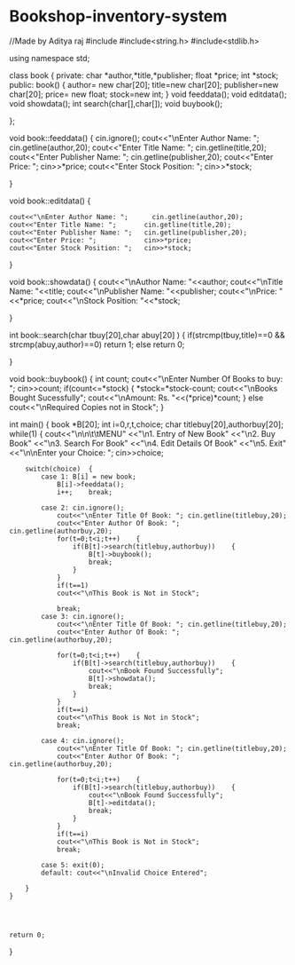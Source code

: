 # Bookshop-inventory-system
//Made by Aditya raj
#include<iostream>
#include<string.h>
#include<stdlib.h>

using namespace std;

class book	{
private:
	char *author,*title,*publisher;
	float *price;
	int *stock;
public:	
	book()	{
	author= new char[20];
	title=new char[20];
	publisher=new char[20];
	price= new float;
	stock=new int;
	}
	void feeddata();
	void editdata();
	void showdata();
	int search(char[],char[]);
	void buybook();
	
};

void book::feeddata()	{
	cin.ignore();
	cout<<"\nEnter Author Name: ";      cin.getline(author,20);
	cout<<"Enter Title Name: ";       cin.getline(title,20);
	cout<<"Enter Publisher Name: ";   cin.getline(publisher,20);
	cout<<"Enter Price: ";            cin>>*price;
	cout<<"Enter Stock Position: ";   cin>>*stock;   
	
}

void book::editdata()	{
	
	cout<<"\nEnter Author Name: ";      cin.getline(author,20);
	cout<<"Enter Title Name: ";       cin.getline(title,20);
	cout<<"Enter Publisher Name: ";   cin.getline(publisher,20);
	cout<<"Enter Price: ";            cin>>*price;
	cout<<"Enter Stock Position: ";   cin>>*stock;   
	
}

void book::showdata()	{
	cout<<"\nAuthor Name: "<<author;
	cout<<"\nTitle Name: "<<title;
	cout<<"\nPublisher Name: "<<publisher;
	cout<<"\nPrice: "<<*price;
	cout<<"\nStock Position: "<<*stock;   
	
}

int book::search(char tbuy[20],char abuy[20] )	{
	if(strcmp(tbuy,title)==0 && strcmp(abuy,author)==0)
		return 1;
	else return 0;
		
}

void book::buybook()	{
	int count;
	cout<<"\nEnter Number Of Books to buy: ";
	cin>>count;
	if(count<=*stock)	{
		*stock=*stock-count;
		cout<<"\nBooks Bought Sucessfully";
		cout<<"\nAmount: Rs. "<<(*price)*count;
	}
	else
		cout<<"\nRequired Copies not in Stock";
}

int main()	{
	book *B[20];
	int i=0,r,t,choice;
	char titlebuy[20],authorbuy[20];
	while(1)	{
		cout<<"\n\n\t\tMENU"
		<<"\n1. Entry of New Book"
		<<"\n2. Buy Book"
		<<"\n3. Search For Book"
		<<"\n4. Edit Details Of Book"
		<<"\n5. Exit"
		<<"\n\nEnter your Choice: ";
		cin>>choice;
		
		switch(choice)	{
			case 1:	B[i] = new book;
				B[i]->feeddata();
				i++;	break;
				
			case 2: cin.ignore();
				cout<<"\nEnter Title Of Book: "; cin.getline(titlebuy,20);
				cout<<"Enter Author Of Book: ";  cin.getline(authorbuy,20);
				for(t=0;t<i;t++)	{
					if(B[t]->search(titlebuy,authorbuy))	{
						B[t]->buybook();
						break;
					}
				}
				if(t==1)
				cout<<"\nThis Book is Not in Stock";
				
				break;
			case 3: cin.ignore();
				cout<<"\nEnter Title Of Book: "; cin.getline(titlebuy,20);
				cout<<"Enter Author Of Book: ";  cin.getline(authorbuy,20);
				
				for(t=0;t<i;t++)	{
					if(B[t]->search(titlebuy,authorbuy))	{
						cout<<"\nBook Found Successfully";
						B[t]->showdata();
						break;
					}
				}
				if(t==i)
				cout<<"\nThis Book is Not in Stock";
				break;
			
			case 4: cin.ignore();
				cout<<"\nEnter Title Of Book: "; cin.getline(titlebuy,20);
				cout<<"Enter Author Of Book: ";  cin.getline(authorbuy,20);
				
				for(t=0;t<i;t++)	{
					if(B[t]->search(titlebuy,authorbuy))	{
						cout<<"\nBook Found Successfully";
						B[t]->editdata();
						break;
					}
				}
				if(t==i)
				cout<<"\nThis Book is Not in Stock";
				break;
			
			case 5: exit(0);
			default: cout<<"\nInvalid Choice Entered";
			
		}
	}
	
	
	
	
	return 0;
}
